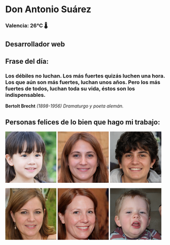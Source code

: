 # Don Antonio Suárez
### Valencia:  26°C 🌡️
## Desarrollador web
## Frase del día:
<!-- START QUOTE -->
### Los débiles no luchan. Los más fuertes quizás luchen una hora. Los que aún son más fuertes, luchan unos años. Pero los más fuertes de todos, luchan toda su vida, éstos son los indispensables.
**Bertolt Brecht** *(1898-1956) Dramaturgo y poeta alemán.*
<!-- END QUOTE -->






## Personas felices de lo bien que hago mi trabajo:

<p float="left">
  <img src="src/image_0.png" width="32%" />
  <img src="src/image_1.png" width="32%" /> 
  <img src="src/image_2.png" width="32%" />
</p>
<p float="left">
  <img src="src/image_3.png" width="32%" />
  <img src="src/image_4.png" width="32%" /> 
  <img src="src/image_5.png" width="32%" />
</p>